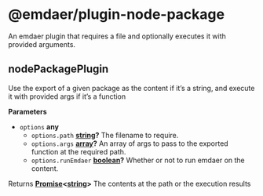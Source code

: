 <!--
  This file was generated by emdaer

  Its template can be found at .emdaer/README.emdaer.md
-->

<h1 id="-emdaer-plugin-node-package">@emdaer/plugin-node-package</h1>
<p>An emdaer plugin that requires a file and optionally executes it with provided arguments.</p>
<!-- Generated by documentation.js. Update this documentation by updating the source code. -->
<h2 id="nodepackageplugin">nodePackagePlugin</h2>
<p>Use the export of a given package as the content if it’s a string,
and execute it with provided args if it’s a function</p>
<p><strong>Parameters</strong></p>
<ul>
<li><code>options</code> <strong>any</strong> <ul>
<li><code>options.path</code> <strong><a href="https://developer.mozilla.org/en-US/docs/Web/JavaScript/Reference/Global_Objects/String">string</a>?</strong> The filename to require.</li>
<li><code>options.args</code> <strong><a href="https://developer.mozilla.org/en-US/docs/Web/JavaScript/Reference/Global_Objects/Array">array</a>?</strong> An array of args to pass to the exported function at the required path.</li>
<li><code>options.runEmdaer</code> <strong><a href="https://developer.mozilla.org/en-US/docs/Web/JavaScript/Reference/Global_Objects/Boolean">boolean</a>?</strong> Whether or not to run emdaer on the content.</li>
</ul>
</li>
</ul>
<p>Returns <strong><a href="https://developer.mozilla.org/en-US/docs/Web/JavaScript/Reference/Global_Objects/Promise">Promise</a>&lt;<a href="https://developer.mozilla.org/en-US/docs/Web/JavaScript/Reference/Global_Objects/String">string</a>&gt;</strong> The contents at the path or the execution results</p>
